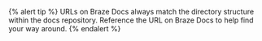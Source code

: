 {% alert tip %}
URLs on Braze Docs always match the directory structure within the docs repository. Reference the URL on Braze Docs to help find your way around.
{% endalert %}